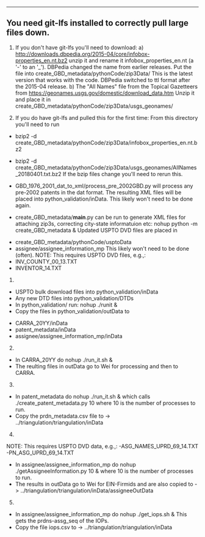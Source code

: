 ---- 
You need git-lfs installed to correctly pull large files down.
----
1) If you don't have git-lfs you'll need to download:
a) http://downloads.dbpedia.org/2015-04/core/infobox-properties_en.nt.bz2
unzip it and rename it infobox_properties_en.nt (a '-' to an '_'). DBPedia
changed the name from earlier releases.  Put the file into
	create_GBD_metadata/pythonCode/zip3Data/
This is the latest version that works with the code.  DBPedia switched to ttl 
format after the 2015-04 release.
b) The "All Names" file from the Topical Gazetteers from 
	https://geonames.usgs.gov/domestic/download_data.htm
Unzip it and place it in
	create_GBD_metadata/pythonCode/zip3Data/usgs_geonames/

2) If you do have git-lfs and pulled this for the first time:
From this directory you'll need to run
* bzip2 -d create_GBD_metadata/pythonCode/zip3Data/infobox_properties_en.nt.bz2
* bzip2 -d create_GBD_metadata/pythonCode/zip3Data/usgs_geonames/AllNames_20180401.txt.bz2
If the bzip files change you'll need to rerun this.


* GBD_1976_2001_dat_to_xml/process_pre_2002GBD.py will process any
pre-2002 patents in the dat format.  The resulting XML files will be placed
into python_validation/inData.  This likely won't need to be done 
again.

* create_GBD_metadata/__main__.py can be run to generate XML files
for attaching zip3s, correcting city-state informatuion etc:
        nohup python -m create_GBD_metadata &
Updated USPTO DVD files are placed in 
- create_GBD_metadata/pythonCode/usptoData
- assignee/assignee_information_mp
This likely won't need to be done (often).
NOTE: This requires USPTO DVD files, e.g.,:
- INV_COUNTY_00_13.TXT
- INVENTOR_14.TXT

1)
* USPTO bulk download files into python_validation/inData
* Any new DTD files into python_validation/DTDs
* In python_validation/ run: 
nohup ./runit &
* Copy the files in python_validation/outData to
- CARRA_20YY/inData
- patent_metadata/inData
- assignee/assignee_information_mp/inData

2)
* In CARRA_20YY do
nohup ./run_it.sh &
* The reulting files in outData go to Wei for processing and then to CARRA.

3)
* In patent_metadata do
nohup ./run_it.sh &
which calls ./create_patent_metadata.py 10 where 10 is the number of processes 
to run.  
* Copy the prdn_metadata.csv file to
-> ../triangulation/triangulation/inData

4)
NOTE: This requires USPTO DVD data, e.g.,:
-ASG_NAMES_UPRD_69_14.TXT
-PN_ASG_UPRD_69_14.TXT
* In assignee/assignee_information_mp do
nohup ./getAssigneeInformation.py 10 &
where 10 is the number of processes to run.
* The results in outData go to Wei for EIN-Firmids and are also copied to
-> ../triangulation/triangulation/inData/assigneeOutData

5)
* In assignee/assignee_information_mp do
nohup ./get_iops.sh &
This gets the prdns-assg_seq of the IOPs.  
* Copy the file iops.csv to
-> ../triangulation/triangulation/inData
